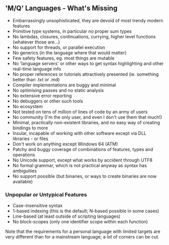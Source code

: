 ## 'M/Q' Languages - What's Missing

* Embarrassingly unsophisticated, they are devoid of most trendy modern features
* Primitive type systems, in particular no proper sum types
* No lambdas, closures, continuations, currying, higher level functions (whatever those are...)
* No support for threads, or parallel execution
* No generics (in the language where that would matter)
* Few safety features, eg. most things are mutable
* No 'language servers' or other ways to get syntax highlighting and other real-time language info
* No proper references or tutorials attractively presented (ie. something better than .txt or .md)
* Compiler implementations are buggy and minimal
* No optimising passes and no static analysis
* No extensive error reporting
* No debuggers or other such tools
* No ecosystem
* Not tested on tens of million of lines of code by an army of users
* No community (I'm the only user, and even I don't use them that much!)
* Minimal, practically non-existent libraries, and no easy way of creating bindings to more
* Insular, incapable of working with other software except via DLL libraries - or files
* Don't work on anything except Windows 64 (ATM)
* Patchy and buggy coverage of combinations of features, types and operations
* No Unicode support, except what works by accident through UTF8
* No formal grammar, which is not practical anyway as syntax has ambiguities
* No support possible (but binaries, or ways to create binaries are now available)

### Unpopular or Untypical Features

* Case-insensitive syntax
* 1-based indexing (this is the default; N-based possible in some cases)
* Line-based (at least outside of scripting languages)
* No block-scopes (only one identifier scope within each function)

Note that the requirements for a personal language with limited targets are very different than for a mainstream language; a *lot* of corners can be cut.

